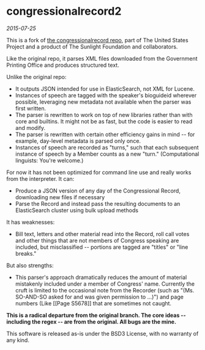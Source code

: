 # congressionalrecord2
*2015-07-25*

This is a fork of [the congressionalrecord repo](https://github.com/unitedstates/congressional-record), part of The United States Project and a product of The Sunlight Foundation and collaborators.

Like the original repo, it parses XML files downloaded from the Government Printing Office and produces structured text.

Unlike the original repo:
* It outputs JSON intended for use in ElasticSearch, not XML for Lucene.
* Instances of speech are tagged with the speaker's bioguideid wherever possible, leveraging new metadata not available when the parser was first written.
* The parser is rewritten to work on top of new libraries rather than with core and builtins. It might not be as fast, but the code is easier to read and modify.
* The parser is rewritten with certain other efficiency gains in mind -- for example, day-level metadata is parsed only once.
* Instances of speech are recorded as "turns," such that each subsequent instance of speech by a Member counts as a new "turn." (Computational linguists: You're welcome.)

For now it has not been optimized for command line use and really works from the interpreter. It can:
* Produce a JSON version of any day of the Congressional Record, downloading new files if necessary
* Parse the Record and instead pass the resulting documents to an ElasticSearch cluster using bulk upload methods

It has weaknesses:
* Bill text, letters and other material read into the Record, roll call votes and other things that are not members of Congress speaking are included, but misclassified -- portions are tagged are "titles" or "line breaks."

But also strengths:
* This parser's approach dramatically reduces the amount of material mistakenly included under a member of Congress' name. Currently the cruft is limited to the occasional note from the Recorder (such as "(Ms. SO-AND-SO asked for and was given permission to ...)") and page numbers (Like [[Page S5678]] that are sometimes not caught.

**This is a radical departure from the original branch. The core ideas -- including the regex -- are from the original. All bugs are the mine.**

This software is released as-is under the BSD3 License, with no warranty of any kind.
